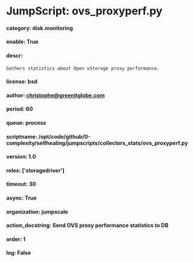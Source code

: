 
# JumpScript: ovs_proxyperf.py
        
#### category: disk.monitoring
#### enable: True
#### descr: 
```
Gathers statistics about Open vStorage proxy performance.

```
#### license: bsd
#### author: christophe@greenitglobe.com
#### period: 60
#### queue: process
#### scriptname: /opt/code/github/0-complexity/selfhealing/jumpscripts/collectors_stats/ovs_proxyperf.py
#### version: 1.0
#### roles: ['storagedriver']
#### timeout: 30
#### async: True
#### organization: jumpscale
#### action_docstring: Send OVS proxy performance statistics to DB
#### order: 1
#### log: False